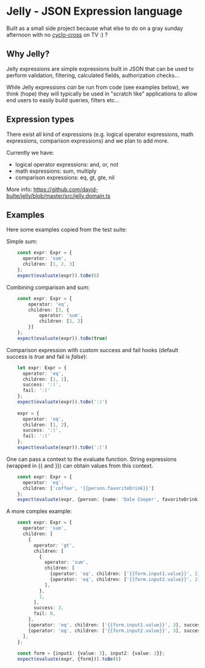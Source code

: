 # Jelly - JSON Expression language

Built as a small side project because what else to do on a gray 
sunday afternoon with no [cyclo-cross](https://en.wikipedia.org/wiki/Cyclo-cross) 
on TV :) ?

## Why Jelly? 

Jelly expressions are simple expressions built in JSON
that can be used to perform validation, filtering, 
calculated fields, authorization checks...

While Jelly expressions _can_ be run from code (see examples 
below), we think (hope) they will typically be used in 
"scratch like" applications to allow end users to easily 
build queries, filters etc...

## Expression types

There exist all kind of expressions (e.g. logical operator expressions, 
math expressions, comparison expressions) and we plan to add more.

Currently we have:

- logical operator expressions: and, or, not
- math expressions: sum, multiply
- comparison expressions: eq, gt, gte, nil

More info: https://github.com/david-bulte/jelly/blob/master/src/jelly.domain.ts

## Examples

Here some examples copied from the test suite:

Simple sum:
```typescript
    const expr: Expr = {
      operator: 'sum',
      children: [1, 2, 3]
    };
    expect(evaluate(expr)).toBe(6)
```

Combining comparison and sum:

```typescript
    const expr: Expr = {
        operator: 'eq',
        children: [3, {
            operator: 'sum',
            children: [1, 2]
        }]
    };
    expect(evaluate(expr)).toBe(true)
```

Comparison expression with custom success and fail hooks 
(default success is _true_ and fail is _false_):

```typescript
    let expr: Expr = {
      operator: 'eq',
      children: [1, 1],
      success: ':)',
      fail: ':('
    };
    expect(evaluate(expr)).toBe(':)')
    
    expr = {
      operator: 'eq',
      children: [1, 2],
      success: ':)',
      fail: ':('
    };
    expect(evaluate(expr)).toBe(':(')
```

One can pass a context to the evaluate function. String expressions
(wrapped in {{ and }}) can obtain values from this context.

```typescript
    const expr: Expr = {
      operator: 'eq',
      children: ['coffee', '{{person.favoriteDrink}}']
    };
    expect(evaluate(expr, {person: {name: 'Dale Cooper', favoriteDrink: 'coffee'}})).toBe(true)
```

A more complex example:

```typescript
    const expr: Expr = {
      operator: 'sum',
      children: [
        {
          operator: 'gt',
          children: [
            {
              operator: 'sum',
              children: [
                {operator: 'eq', children: ['{{form.input1.value}}', 2], success: 1, fail: 0},
                {operator: 'eq', children: ['{{form.input2.value}}', 2], success: 1, fail: 0},
              ],
            },
            1,
          ],
          success: 3,
          fail: 0,
        },
        {operator: 'eq', children: ['{{form.input1.value}}', 3], success: 6, fail: 0},
        {operator: 'eq', children: ['{{form.input2.value}}', 3], success: 2, fail: 0},
      ],
    };
    
    const form = {input1: {value: 3}, input2: {value: 2}};
    expect(evaluate(expr, {form})).toBe(6)
```
